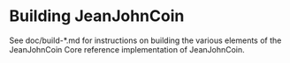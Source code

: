 Building JeanJohnCoin
================

See doc/build-*.md for instructions on building the various
elements of the JeanJohnCoin Core reference implementation of JeanJohnCoin.
